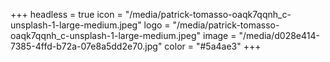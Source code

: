 +++
headless = true
icon = "/media/patrick-tomasso-oaqk7qqnh_c-unsplash-1-large-medium.jpeg"
logo = "/media/patrick-tomasso-oaqk7qqnh_c-unsplash-1-large-medium.jpeg"
image = "/media/d028e414-7385-4ffd-b72a-07e8a5dd2e70.jpg"
color = "#5a4ae3"
+++

